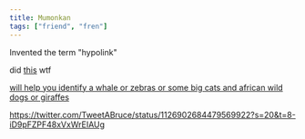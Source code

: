 ```yaml
---
title: Mumonkan
tags: ["friend", "fren"]
---
```


Invented the term "hypolink"

did [this](https://web.archive.org/web/19961127205708/http://kzsu.stanford.edu/uwi/unbib-about.html) wtf

[will help you identify a whale or zebras or some big cats and african wild dogs or giraffes](https://twitter.com/TweetABruce)


https://twitter.com/TweetABruce/status/1126902684479569922?s=20&t=8-iD9pFZPF48xVxWrEIAUg
